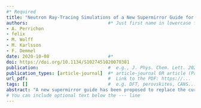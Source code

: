 ```yaml
---
#* Required
title: "Neutron Ray-Tracing Simulations of a New Supermirror Guide for the Osiris Spectrometer"                             #*
authors:                              #* Just first name in lowercase for those from our group
- A. Perrichon
- felix
- M. Wolff
- M. Karlsson
- F. Demmel
date: 2020-10-08                      #*
doi: https://doi.org/10.1134/S1027451020070381                                 #* https://doi.org/...
publication:                          #  e.g., J. Phys. Chem. Lett. 2025, 16, 1, 184–190.
publication_types: [article-journal]  #* article-journal OR article (Preprint)
url_pdf:                              #  Link to the PDF: https://...
tags: []                              #  e.g. DFT, perovskites, CANS...
abstract: "A new supermirror guide has been proposed to replace the current neutron guide of the indirect time-of-flight near-backscattering spectrometer OSIRIS at the ISIS facility. Here we present an extensive Monte Carlo simulation study for the design and optimisation of a new guide system. Among the several guide geometry assessed, a curved guide with elliptical defocusing and focusing sections is shown to perform best. The estimated gain in intensity is a factor of 5–6 at the sample position with a homogeneous distribution of the divergence. The elliptic geometry results in a smaller beam spot and smaller samples will particularly benefit from this upgrade. The proposed guide replacement will ensure that the OSIRIS spectrometer will remain competitive in the years to come."                          #* Copy of the abstract
# You can include optional text below the --- line
---
```



